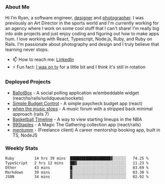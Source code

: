 ### About Me
Hi I’m Ryan, a software engineer, [designer](https://www.denvermullets.com/video) and [photographer](https://www.denvermullets.com/). I was previously an Art Director in the sports world and I'm currently working for an agency where I work on some cool stuff that I can't share! I'm really big into side projects and just enjoy coding and figuring out how to make apps hum. I love working with React, Typescript, Node.js, Ruby, and Ruby on Rails. I'm passionate about photography and design and I truly believe that learning never stops.

- 📫 How to reach me: [LinkedIn](https://www.linkedin.com/in/ryanvaznis)
- ⚡ Fun fact: [I was on tv](https://vimeo.com/381425882) for a little bit and I think it's still in rotation

### Deployed Projects
- [BallotBox](https://voteballotbox.com/) - A social polling application w/embeddable widget (react/ts/rails/solidqueue/sockets)
- [Simple Budget Control](https://simplebudgetcontrol.com/) - A simple paycheck budget app (react)
- [when the music stops](https://whenthemusicstops.net) - A music forum with a stripped back minimal approach (rails 7)
- [Basketball Timeline](https://basketball-timeline.com/?team=PHO&year=2023) - A way to view starting lineups in the NBA
- [99Staples](https://www.99staples.com/collections/denvermullets/9) - A Magic The Gathering collection app (react/rails)
- [mentumm](https://portal.mentumm.com/) - (Freelance client) A career mentorship booking app, built in TS, NodeJS

### Weekly Stats
<!--START_SECTION:waka-->

```txt
Ruby         14 hrs 39 mins  ██████████████████▓░░░░░░   74.25 %
TypeScript   2 hrs 12 mins   ██▓░░░░░░░░░░░░░░░░░░░░░░   11.23 %
Other        43 mins         █░░░░░░░░░░░░░░░░░░░░░░░░   03.69 %
Markdown     39 mins         ▓░░░░░░░░░░░░░░░░░░░░░░░░   03.30 %
JSON         34 mins         ▓░░░░░░░░░░░░░░░░░░░░░░░░   02.92 %
```

<!--END_SECTION:waka-->
